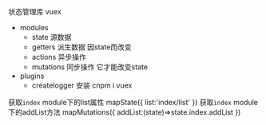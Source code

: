 状态管理库
vuex
- modules
  - state	源数据
  - getters	派生数据 因state而改变
  - actions 异步操作
  - mutations 同步操作 它才能改变state
- plugins
   - createlogger
安装 cnpm i vuex

获取`index` module下的list属性
mapState({
   list:'index/list'
})
获取`index` module下的addList方法
mapMutations({
   addList:(state)=>state.index.addList
})
